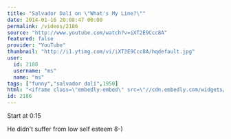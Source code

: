 ```yaml
---
title: "Salvador Dalí on \"What's My Line?\""
date: 2014-01-16 20:08:47 00:00
permalink: /videos/2186
source: "http://www.youtube.com/watch?v=iXT2E9Ccc8A"
featured: false
provider: "YouTube"
thumbnail: "http://i1.ytimg.com/vi/iXT2E9Ccc8A/hqdefault.jpg"
user:
  id: 2180
  username: "ms"
  name: "ms"
tags: ["funny","salvador dalí",1950]
html: "<iframe class=\"embedly-embed\" src=\"//cdn.embedly.com/widgets/media.html?src=http%3A%2F%2Fwww.youtube.com%2Fembed%2FiXT2E9Ccc8A%3Fwmode%3Dtransparent%26feature%3Doembed&url=http%3A%2F%2Fwww.youtube.com%2Fwatch%3Fv%3DiXT2E9Ccc8A&image=http%3A%2F%2Fi1.ytimg.com%2Fvi%2FiXT2E9Ccc8A%2Fhqdefault.jpg&key=950020ba825211e1a0764040d3dc5c07&type=text%2Fhtml&schema=youtube\" width=\"640\" height=\"480\" scrolling=\"no\" frameborder=\"0\" allowfullscreen></iframe>"
id: 2186
---
```


Start at 0:15

He didn't suffer from low self esteem 8-)